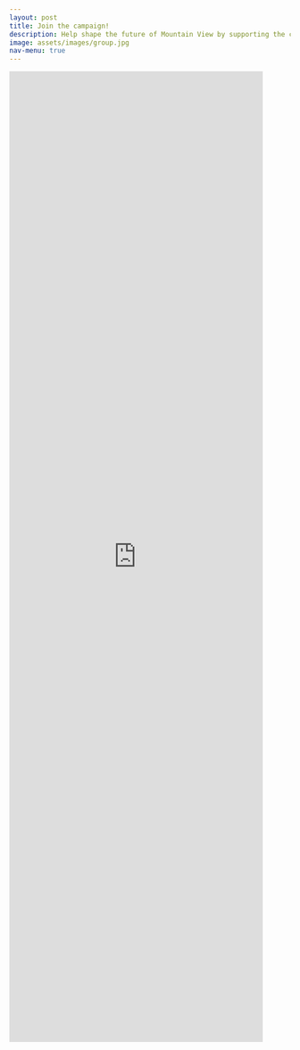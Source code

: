 ```yaml
---
layout: post
title: Join the campaign!
description: Help shape the future of Mountain View by supporting the campaign! 
image: assets/images/group.jpg
nav-menu: true
---
```


<div class="main">
    <div class="whole">
        <iframe src="https://docs.google.com/forms/d/e/1FAIpQLSdm-QMZFPxwbXPCS0s4Ln--ELLASkrzk60oYKG4UEJK33yCgA/viewform?embedded=true" width="90%" max-width="900px" height="1738" frameborder="0" marginheight="0" marginwidth="0">Loading…</iframe>
    </div>
</div>
